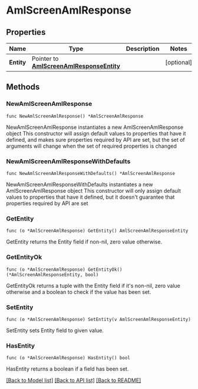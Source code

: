 # AmlScreenAmlResponse

## Properties

Name | Type | Description | Notes
------------ | ------------- | ------------- | -------------
**Entity** | Pointer to [**AmlScreenAmlResponseEntity**](AmlScreenAmlResponseEntity.md) |  | [optional] 

## Methods

### NewAmlScreenAmlResponse

`func NewAmlScreenAmlResponse() *AmlScreenAmlResponse`

NewAmlScreenAmlResponse instantiates a new AmlScreenAmlResponse object
This constructor will assign default values to properties that have it defined,
and makes sure properties required by API are set, but the set of arguments
will change when the set of required properties is changed

### NewAmlScreenAmlResponseWithDefaults

`func NewAmlScreenAmlResponseWithDefaults() *AmlScreenAmlResponse`

NewAmlScreenAmlResponseWithDefaults instantiates a new AmlScreenAmlResponse object
This constructor will only assign default values to properties that have it defined,
but it doesn't guarantee that properties required by API are set

### GetEntity

`func (o *AmlScreenAmlResponse) GetEntity() AmlScreenAmlResponseEntity`

GetEntity returns the Entity field if non-nil, zero value otherwise.

### GetEntityOk

`func (o *AmlScreenAmlResponse) GetEntityOk() (*AmlScreenAmlResponseEntity, bool)`

GetEntityOk returns a tuple with the Entity field if it's non-nil, zero value otherwise
and a boolean to check if the value has been set.

### SetEntity

`func (o *AmlScreenAmlResponse) SetEntity(v AmlScreenAmlResponseEntity)`

SetEntity sets Entity field to given value.

### HasEntity

`func (o *AmlScreenAmlResponse) HasEntity() bool`

HasEntity returns a boolean if a field has been set.


[[Back to Model list]](../README.md#documentation-for-models) [[Back to API list]](../README.md#documentation-for-api-endpoints) [[Back to README]](../README.md)


